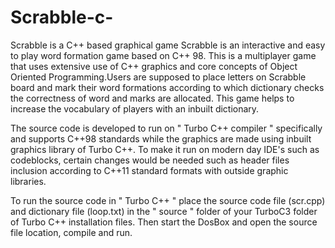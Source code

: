 # Scrabble-c-
Scrabble is a C++ based graphical game Scrabble is an interactive and easy to play word formation game based on C++ 98. This is a multiplayer game that uses extensive use of C++ graphics and core concepts of Object Oriented Programming.Users are supposed to place letters on Scrabble board and mark their word formations according to which dictionary checks the correctness of word and marks are allocated. This game helps to increase the vocabulary of players with an inbuilt dictionary.

The source code is developed to run on " Turbo C++ compiler " specifically and supports C++98 standards while the graphics are made using inbuilt graphics library of Turbo C++. To make it run on modern day IDE's such as codeblocks, certain changes would be needed such as header files inclusion according to C++11 standard formats with outside graphic libraries.  

To run the source code in " Turbo C++ "  place the source code file (scr.cpp) and dictionary file (loop.txt) in the " source " folder of your TurboC3 folder of Turbo C++ installation files. Then start the DosBox and open the source file location, compile and run.
